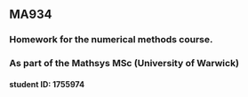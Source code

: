 ## MA934

### Homework for the numerical methods course.
### As part of the Mathsys MSc (University of Warwick)

#### student ID: 1755974
